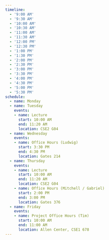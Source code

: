 ```yaml
---
timeline:
  - '9:00 AM'
  - '9:30 AM'
  - '10:00 AM'
  - '10:30 AM'
  - '11:00 AM'
  - '11:30 AM'
  - '12:00 PM'
  - '12:30 PM'
  - '1:00 PM'
  - '1:30 PM'
  - '2:00 PM'
  - '2:30 PM'
  - '3:00 PM'
  - '3:30 PM'
  - '4:00 PM'
  - '4:30 PM'
  - '5:00 PM'
  - '5:30 PM'
schedule:
  - name: Monday
  - name: Tuesday
    events:
    - name: Lecture
      start: 10:00 AM
      end: 11:20 AM
      location: CSE2 G04
  - name: Wednesday
    events:
    - name: Office Hours (Ludwig)
      start: 3:30 PM
      end: 4:30 PM
      location: Gates 214
  - name: Thursday
    events:
    - name: Lecture
      start: 10:00 AM
      end: 11:20 AM
      location: CSE2 G04
    - name: Office Hours (Mitchell / Gabriel)
      start: 2:00 PM
      end: 3:00 PM
      location: Gates 376
  - name: Friday
    events:
    - name: Project Office Hours (Tim)
      start: 10:00 AM
      end: 11:00 AM
      location: Allen Center, CSE1 678
---
```

